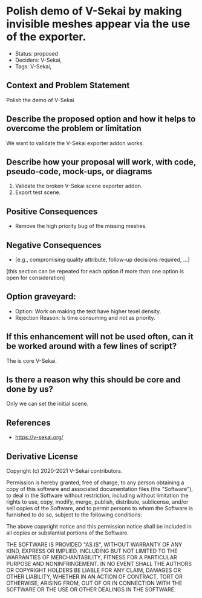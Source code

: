 # Polish demo of V-Sekai by making invisible meshes appear via the use of the exporter.

- Status: proposed <!-- draft | rejected | accepted | deprecated | superseded by -->
- Deciders: V-Sekai,
- Tags: V-Sekai,

## Context and Problem Statement

Polish the demo of V-Sekai

## Describe the proposed option and how it helps to overcome the problem or limitation

We want to validate the V-Sekai exporter addon works.

## Describe how your proposal will work, with code, pseudo-code, mock-ups, or diagrams

1. Validate the broken V-Sekai scene exporter addon.
1. Export test scene.

## Positive Consequences <!-- optional -->

- Remove the high priority bug of the missing meshes.

## Negative Consequences <!-- optional -->

- [e.g., compromising quality attribute, follow-up decisions required, …]

[this section can be repeated for each option if more than one option is open for consideration]

## Option graveyard: <!-- same as above -->

- Option: Work on making the text have higher texel density.
- Rejection Reason: Is time consuming and not as priority.

## If this enhancement will not be used often, can it be worked around with a few lines of script?

The is core V-Sekai.

## Is there a reason why this should be core and done by us?

Only we can set the initial scene.

## References <!-- optional -->

- https://v-sekai.org/

## Derivative License

Copyright (c) 2020-2021 V-Sekai contributors.

Permission is hereby granted, free of charge, to any person obtaining a copy
of this software and associated documentation files (the "Software"), to deal
in the Software without restriction, including without limitation the rights
to use, copy, modify, merge, publish, distribute, sublicense, and/or sell
copies of the Software, and to permit persons to whom the Software is
furnished to do so, subject to the following conditions:

The above copyright notice and this permission notice shall be included in all
copies or substantial portions of the Software.

THE SOFTWARE IS PROVIDED "AS IS", WITHOUT WARRANTY OF ANY KIND, EXPRESS OR
IMPLIED, INCLUDING BUT NOT LIMITED TO THE WARRANTIES OF MERCHANTABILITY,
FITNESS FOR A PARTICULAR PURPOSE AND NONINFRINGEMENT. IN NO EVENT SHALL THE
AUTHORS OR COPYRIGHT HOLDERS BE LIABLE FOR ANY CLAIM, DAMAGES OR OTHER
LIABILITY, WHETHER IN AN ACTION OF CONTRACT, TORT OR OTHERWISE, ARISING FROM,
OUT OF OR IN CONNECTION WITH THE SOFTWARE OR THE USE OR OTHER DEALINGS IN THE
SOFTWARE.
